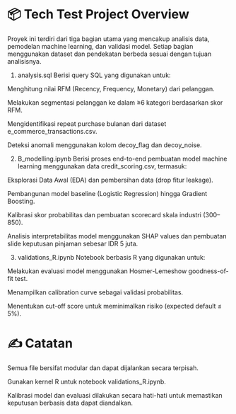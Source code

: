 # 📦 Tech Test Project Overview
Proyek ini terdiri dari tiga bagian utama yang mencakup analisis data, pemodelan machine learning, dan validasi model. Setiap bagian menggunakan dataset dan pendekatan berbeda sesuai dengan tujuan analisisnya.

1. analysis.sql
Berisi query SQL yang digunakan untuk:

Menghitung nilai RFM (Recency, Frequency, Monetary) dari pelanggan.

Melakukan segmentasi pelanggan ke dalam ≥6 kategori berdasarkan skor RFM.

Mengidentifikasi repeat purchase bulanan dari dataset e_commerce_transactions.csv.

Deteksi anomali menggunakan kolom decoy_flag dan decoy_noise.

2. B_modelling.ipynb
Berisi proses end-to-end pembuatan model machine learning menggunakan data credit_scoring.csv, termasuk:

Eksplorasi Data Awal (EDA) dan pembersihan data (drop fitur leakage).

Pembangunan model baseline (Logistic Regression) hingga Gradient Boosting.

Kalibrasi skor probabilitas dan pembuatan scorecard skala industri (300–850).

Analisis interpretabilitas model menggunakan SHAP values dan pembuatan slide keputusan pinjaman sebesar IDR 5 juta.

3. validations_R.ipynb
Notebook berbasis R yang digunakan untuk:

Melakukan evaluasi model menggunakan Hosmer-Lemeshow goodness-of-fit test.

Menampilkan calibration curve sebagai validasi probabilitas.

Menentukan cut-off score untuk meminimalkan risiko (expected default ≤ 5%).

# ✍️ Catatan
Semua file bersifat modular dan dapat dijalankan secara terpisah.

Gunakan kernel R untuk notebook validations_R.ipynb.

Kalibrasi model dan evaluasi dilakukan secara hati-hati untuk memastikan keputusan berbasis data dapat diandalkan.